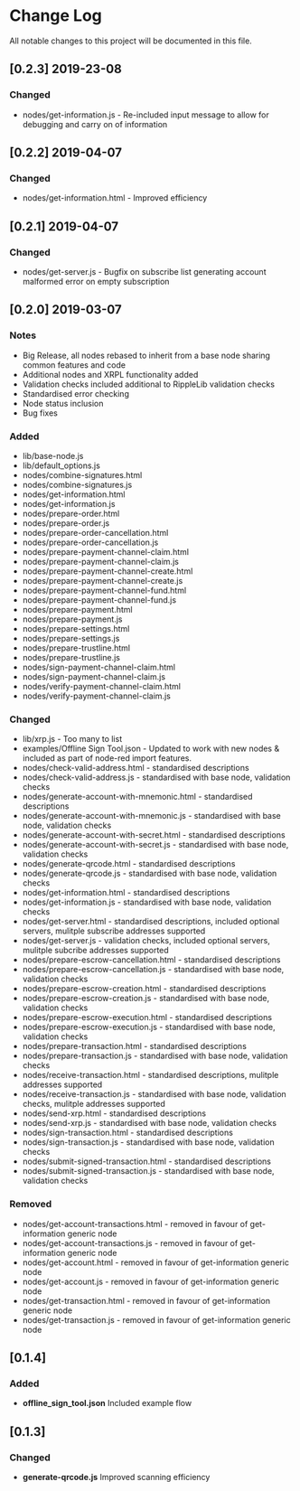 # Change Log

All notable changes to this project will be documented in this file.

## [0.2.3] 2019-23-08

### Changed
- nodes/get-information.js - Re-included input message to allow for debugging and carry on of information

## [0.2.2] 2019-04-07

### Changed
- nodes/get-information.html - Improved efficiency

## [0.2.1] 2019-04-07

### Changed
- nodes/get-server.js - Bugfix on subscribe list generating account malformed error on empty subscription

## [0.2.0] 2019-03-07

### Notes
- Big Release, all nodes rebased to inherit from a base node sharing common features and code
- Additional nodes and XRPL functionality added
- Validation checks included additional to RippleLib validation checks
- Standardised error checking
- Node status inclusion
- Bug fixes

### Added
- lib/base-node.js
- lib/default_options.js
- nodes/combine-signatures.html
- nodes/combine-signatures.js
- nodes/get-information.html
- nodes/get-information.js
- nodes/prepare-order.html
- nodes/prepare-order.js
- nodes/prepare-order-cancellation.html
- nodes/prepare-order-cancellation.js
- nodes/prepare-payment-channel-claim.html
- nodes/prepare-payment-channel-claim.js
- nodes/prepare-payment-channel-create.html
- nodes/prepare-payment-channel-create.js
- nodes/prepare-payment-channel-fund.html
- nodes/prepare-payment-channel-fund.js
- nodes/prepare-payment.html
- nodes/prepare-payment.js
- nodes/prepare-settings.html
- nodes/prepare-settings.js
- nodes/prepare-trustline.html
- nodes/prepare-trustline.js
- nodes/sign-payment-channel-claim.html
- nodes/sign-payment-channel-claim.js
- nodes/verify-payment-channel-claim.html
- nodes/verify-payment-channel-claim.js

### Changed
- lib/xrp.js - Too many to list
- examples/Offline Sign Tool.json - Updated to work with new nodes & included as part of node-red import features.
- nodes/check-valid-address.html - standardised descriptions
- nodes/check-valid-address.js - standardised with base node, validation checks
- nodes/generate-account-with-mnemonic.html - standardised descriptions
- nodes/generate-account-with-mnemonic.js - standardised with base node, validation checks
- nodes/generate-account-with-secret.html - standardised descriptions
- nodes/generate-account-with-secret.js - standardised with base node, validation checks
- nodes/generate-qrcode.html - standardised descriptions
- nodes/generate-qrcode.js - standardised with base node, validation checks
- nodes/get-information.html - standardised descriptions
- nodes/get-information.js - standardised with base node, validation checks
- nodes/get-server.html - standardised descriptions, included optional servers, mulitple subscribe addresses supported
- nodes/get-server.js - validation checks, included optional servers, mulitple subcribe addresses supported
- nodes/prepare-escrow-cancellation.html - standardised descriptions
- nodes/prepare-escrow-cancellation.js - standardised with base node, validation checks
- nodes/prepare-escrow-creation.html - standardised descriptions
- nodes/prepare-escrow-creation.js - standardised with base node, validation checks
- nodes/prepare-escrow-execution.html - standardised descriptions
- nodes/prepare-escrow-execution.js - standardised with base node, validation checks
- nodes/prepare-transaction.html - standardised descriptions
- nodes/prepare-transaction.js - standardised with base node, validation checks
- nodes/receive-transaction.html - standardised descriptions, mulitple addresses supported
- nodes/receive-transaction.js - standardised with base node, validation checks, mulitple addresses supported
- nodes/send-xrp.html - standardised descriptions
- nodes/send-xrp.js - standardised with base node, validation checks
- nodes/sign-transaction.html - standardised descriptions
- nodes/sign-transaction.js - standardised with base node, validation checks
- nodes/submit-signed-transaction.html - standardised descriptions
- nodes/submit-signed-transaction.js - standardised with base node, validation checks

### Removed
- nodes/get-account-transactions.html - removed in favour of get-information generic node
- nodes/get-account-transactions.js - removed in favour of get-information generic node
- nodes/get-account.html - removed in favour of get-information generic node
- nodes/get-account.js - removed in favour of get-information generic node
- nodes/get-transaction.html - removed in favour of get-information generic node
- nodes/get-transaction.js - removed in favour of get-information generic node


## [0.1.4]

### Added

- **offline_sign_tool.json** Included example flow

## [0.1.3]

### Changed

- **generate-qrcode.js** Improved scanning efficiency
